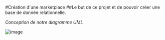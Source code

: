 #Création d'une marketplace
##Le but de ce projet et de pouvoir créer une base de donnée relationnelle.


*Conception de notre diagramme UML*

![image](https://user-images.githubusercontent.com/58702474/113477597-44c01e00-9483-11eb-8af4-0efe75cf81ef.png)

